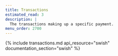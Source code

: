 ```yaml
---
title: Transactions
estimated_read: 3
description: |
  The transactions making up a specific payment.
menu_order: 2700
---
```


{% include transactions.md api_resource="swish" documentation_section="swish" %}
